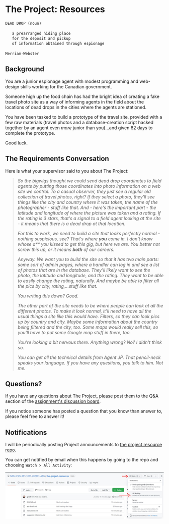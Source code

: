 # The Project: Resources

```
DEAD DROP (noun)

   a prearranged hiding place 
   for the deposit and pickup 
   of information obtained through espionage 
   
Merriam-Webster
```

## Background

You are a junior espionage agent with modest programming and web-design skills working for the Canadian government.

Someone high up the food chain has had the bright idea of creating a fake travel photo site as a way of informing agents in the field about the locations of dead drops in the cities where the agents are stationed.

You have been tasked to build a prototype of the travel site, provided with a few raw materials (travel photos and a database-creation script hacked together by an agent even _more_ junior than you)...and given 82 days to complete the prototype.

Good luck.

## The Requirements Conversation

Here is what your supervisor said to you about The Project:

> _So the bigwigs thought we could send dead drop coordinates to field agents by putting those coordinates into photo information on a web site we control. To a casual observer, they just see a regular old collection of travel photos, right? If they select a photo, they'll see things like the city and country where it was taken, the name of the photographer - stuff like that. And - here's the important part - the latitude and longitude of where the picture was taken and a rating. If the rating is 3 stars, that's a signal to a field agent looking at the site - it means that there is a dead drop at that location._
>
> _For this to work, we need to build a site that looks perfectly normal - nothing suspicious, see? That's where **you** come in. I don't know whose a** you kissed to get this gig, but here we are. You better not screw this up, or it means **both** of our careers._
> 
> _Anyway. We want you to build the site so that it has two main parts: some sort of admin pages, where a handler can log in and see a list of photos that are in the database. They'll likely want to see the photo, the latitude and longitude, and the rating. They want to be able to easily change the rating, naturally. And maybe be able to filter all the pics by city, rating,...stuff like that._
>
> _You writing this down? Good._
>
> _The other part of the site needs to be where people can look at all the different photos. To make it look normal, it'll need to have all the usual things a site like this would have. Filters, so they can look pics up by country and city. Maybe some information about the country being filtered and the city, too. Some maps would really sell this, so you'll have to put some Google map stuff in there, too._
>
> _You're looking a bit nervous there. Anything wrong? No? I didn't think so._
>
> _You can get all the technical details from Agent JP. That pencil-neck speaks your language. If you have any questions, you talk to him. Not me._
>

## Questions? 

If you have any questions about The Project, please post them to the Q&A section of the [assignment's discussion board](https://github.com/orgs/MRU-CSIS-3512-001-202301-ASG/discussions).

If you notice someone has posted a question that you know than answer to, please feel free to answer it!

## Notifications

I will be periodically posting Project announcements to [the project resource repo](https://github.com/MRU-CSIS-3512-001-202301-ASG/the-project-resources). 

You can get notified by email when this happens by going to the repo and choosing `Watch > All Activity`:

![watching](images/watching-a-repo.jpg)